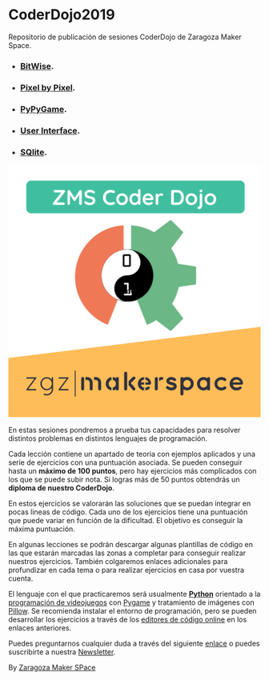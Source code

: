 # CoderDojo2019
Repositorio de publicación de sesiones CoderDojo de Zaragoza Maker Space.

- ### [BitWise](BitWise).
- ### [Pixel by Pixel](PygameColor).
- ### [PyPyGame](https://pages.github.com/).
- ### [User Interface](MyWebPage).
- ### [SQlite](SQlito).

![ZMS_Coder_Dojo](ZMS_CoderDojo.png)

En estas sesiones pondremos a prueba tus capacidades para resolver distintos problemas en distintos lenguajes de programación.

Cada lección contiene un apartado de teoria con ejemplos aplicados y una serie de ejercicios con una puntuación asociada. Se pueden conseguir hasta un **máximo de 100 puntos**, pero hay ejercicios más complicados con los que se puede subir nota. Si logras más de 50 puntos obtendrás un **diploma de nuestro CoderDojo**.

En estos ejercicios se valorarán las soluciones que se puedan integrar en pocas lineas de código. Cada uno de los ejercicios tiene una puntuación que puede variar en función de la dificultad. El objetivo es conseguir la máxima puntuación. 

En algunas lecciones se podrán descargar algunas plantillas de código en las que estarán marcadas las zonas a completar para conseguir realizar nuestros ejercicios. También colgaremos enlaces adicionales para profundizar en cada tema o para realizar ejercicios en casa por vuestra cuenta.

El lenguaje con el que practicaremos será usualmente [**Python**](https://repl.it/languages/python3) orientado a la [programación de videojuegos](https://repl.it/languages/pygame) con [Pygame](https://www.pygame.org/wiki/GettingStarted) y tratamiento de imágenes con [Pillow](https://pillow.readthedocs.io/en/stable/). Se recomienda instalar el entorno de programación, pero se pueden desarrollar los ejercicios a través de los [editores de código online](https://repl.it/languages) en los enlaces anteriores.

Puedes preguntarnos cualquier duda a través del siguiente [enlace](https://zaragozamakerspace.com/index.php/contacto/) o puedes suscribirte a nuestra [Newsletter](https://zaragozamakerspace.com/index.php/newsletter/).

By [Zaragoza Maker SPace](https://zaragozamakerspace.com/)